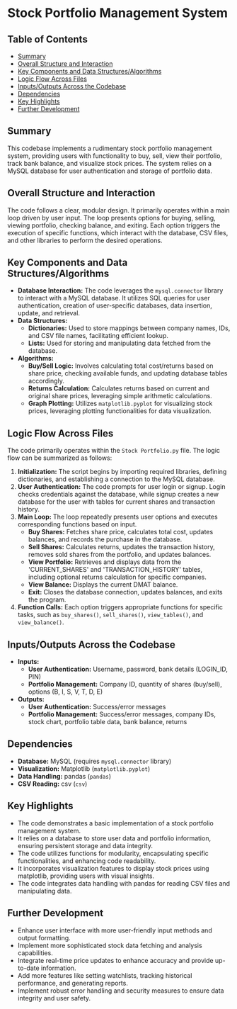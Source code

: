 # Stock Portfolio Management System

## Table of Contents

- [Summary](#summary)
- [Overall Structure and Interaction](#overall-structure-and-interaction)
- [Key Components and Data Structures/Algorithms](#key-components-and-data-structuresalgorithms)
- [Logic Flow Across Files](#logic-flow-across-files)
- [Inputs/Outputs Across the Codebase](#inputsoutputs-across-the-codebase)
- [Dependencies](#dependencies)
- [Key Highlights](#key-highlights)
- [Further Development](#further-development)

## Summary

This codebase implements a rudimentary stock portfolio management system, providing users with functionality to buy, sell, view their portfolio, track bank balance, and visualize stock prices. The system relies on a MySQL database for user authentication and storage of portfolio data. 

## Overall Structure and Interaction

The code follows a clear, modular design. It primarily operates within a main loop driven by user input. The loop presents options for buying, selling, viewing portfolio, checking balance, and exiting. Each option triggers the execution of specific functions, which interact with the database, CSV files, and other libraries to perform the desired operations. 

## Key Components and Data Structures/Algorithms

- **Database Interaction:** The code leverages the `mysql.connector` library to interact with a MySQL database. It utilizes SQL queries for user authentication, creation of user-specific databases, data insertion, update, and retrieval.
- **Data Structures:**
    - **Dictionaries:** Used to store mappings between company names, IDs, and CSV file names, facilitating efficient lookup.
    - **Lists:** Used for storing and manipulating data fetched from the database.
- **Algorithms:**
    - **Buy/Sell Logic:** Involves calculating total cost/returns based on share price, checking available funds, and updating database tables accordingly.
    - **Returns Calculation:** Calculates returns based on current and original share prices, leveraging simple arithmetic calculations.
    - **Graph Plotting:** Utilizes `matplotlib.pyplot` for visualizing stock prices, leveraging plotting functionalities for data visualization.

## Logic Flow Across Files

The code primarily operates within the `Stock Portfolio.py` file. The logic flow can be summarized as follows:

1. **Initialization:** The script begins by importing required libraries, defining dictionaries, and establishing a connection to the MySQL database. 
2. **User Authentication:** The code prompts for user login or signup. Login checks credentials against the database, while signup creates a new database for the user with tables for current shares and transaction history.
3. **Main Loop:** The loop repeatedly presents user options and executes corresponding functions based on input.
    - **Buy Shares:** Fetches share price, calculates total cost, updates balances, and records the purchase in the database.
    - **Sell Shares:** Calculates returns, updates the transaction history, removes sold shares from the portfolio, and updates balances.
    - **View Portfolio:** Retrieves and displays data from the 'CURRENT_SHARES' and 'TRANSACTION_HISTORY' tables, including optional returns calculation for specific companies.
    - **View Balance:** Displays the current DMAT balance.
    - **Exit:** Closes the database connection, updates balances, and exits the program.
4. **Function Calls:** Each option triggers appropriate functions for specific tasks, such as `buy_shares()`, `sell_shares()`, `view_tables()`, and `view_balance()`.

## Inputs/Outputs Across the Codebase

- **Inputs:**
    - **User Authentication:** Username, password, bank details (LOGIN_ID, PIN)
    - **Portfolio Management:** Company ID, quantity of shares (buy/sell), options (B, I, S, V, T, D, E)
- **Outputs:**
    - **User Authentication:** Success/error messages
    - **Portfolio Management:** Success/error messages, company IDs, stock chart, portfolio table data, bank balance, returns

## Dependencies

- **Database:** MySQL (requires `mysql.connector` library)
- **Visualization:** Matplotlib (`matplotlib.pyplot`)
- **Data Handling:** pandas (`pandas`)
- **CSV Reading:** csv (`csv`) 

## Key Highlights

- The code demonstrates a basic implementation of a stock portfolio management system. 
- It relies on a database to store user data and portfolio information, ensuring persistent storage and data integrity.
- The code utilizes functions for modularity, encapsulating specific functionalities, and enhancing code readability.
- It incorporates visualization features to display stock prices using matplotlib, providing users with visual insights.
- The code integrates data handling with pandas for reading CSV files and manipulating data.

## Further Development

- Enhance user interface with more user-friendly input methods and output formatting.
- Implement more sophisticated stock data fetching and analysis capabilities.
- Integrate real-time price updates to enhance accuracy and provide up-to-date information.
- Add more features like setting watchlists, tracking historical performance, and generating reports.
- Implement robust error handling and security measures to ensure data integrity and user safety.
